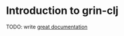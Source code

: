 # Introduction to grin-clj

TODO: write [great documentation](http://jacobian.org/writing/what-to-write/)
